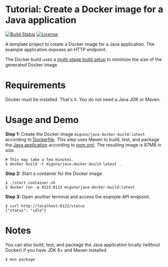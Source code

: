 # Tutorial: Create a Docker image for a Java application

[![Build Status](https://travis-ci.org/miguno/java-docker-build-tutorial.svg?branch=master)](https://travis-ci.org/miguno/java-docker-build-tutorial)
[![License](https://img.shields.io/badge/License-Apache%202.0-blue.svg)](https://opensource.org/licenses/Apache-2.0)

A template project to create a Docker image for a Java application.
The example application exposes an HTTP endpoint.

The Docker build uses a [multi-stage build setup](https://docs.docker.com/develop/develop-images/multistage-build/)
to minimize the size of the generated Docker image.


# Requirements

Docker must be installed. That's it. You do not need a Java JDK or Maven.


# Usage and Demo

**Step 1:** Create the Docker image `miguno/java-docker-build:latest` according to [Dockerfile](Dockerfile).
This step uses Maven to build, test, and package the [Java application](src/main/java/com/miguno/App.java)
according to [pom.xml](pom.xml).  The resulting image is 87MB in size.

```shell
# This may take a few minutes.
$ docker build -t miguno/java-docker-build:latest .
```

**Step 2:** Start a container for the Docker image.

```shell
$ ./start_container.sh
$ docker run -p 8123:8123 miguno/java-docker-build:latest
```

**Step 3:** Open another terminal and access the example API endpoint.

```shell
$ curl http://localhost:8123/status
{"status": "idle"}
```


# Notes

You can also build, test, and package the Java application locally (without Docker)
if you have JDK 8+ and Maven installed.

```shell
$ mvn package
```
